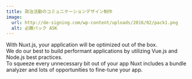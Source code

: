 ```yaml
---
title: 政治活動のコミュニケーションデザイン制作
image:
  url: http://de-signing.com/wp-content/uploads/2016/02/pack1.png
  alt: 必勝パック ASK
---
```


With Nuxt.js, your application will be optimized out of the box.  
We do our best to build performant applications by utilizing Vue.js and Node.js best practices.  
To squeeze every unnecessary bit out of your app Nuxt includes a bundle analyzer and lots of opportunities to fine-tune your app.
